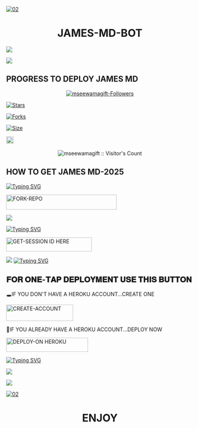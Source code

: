 

<a href="https://files.catbox.moe/j5scoc.jpg"><img src="https://files.catbox.moe/hmho2c.jpg" alt="02" border="0" /></a>                     
    <h1 align="center">JAMES-MD-BOT</h1>
  </a>


<a><img src='https://files.catbox.moe/hmho2c.jpg'/></a>


<a><img src='https://files.catbox.moe/fsgq61.jpg'/></a>

## PROGRESS TO DEPLOY JAMES MD


<p align="center">
<a href="https://github.com/mseewamagift/followers"><img title="mseewamagift-Followers" src="https://img.shields.io/github/followers/mseewamagift?color=blue&style=flat-square"></a>
    
<a href="https://github.com/mseewamagift/JAMES MD/stargazers/"><img title="Stars" src="https://img.shields.io/github/stars/mseewamagift/JAMES MD?color=blue&style=flat-square"></a>

<a href="https://github.com/mseewamagift/JAMES MD/network/members"><img title="Forks" src="https://img.shields.io/github/forks/mseewamagift/JAMES MD?color=yellow&style=flat-square"></a>

<a href="https://github.com/mseewamagift/JAMES MD/"><img title="Size" src="https://img.shields.io/github/repo-size/mseewamagift/JAMES MD?style=flat-square&color=pink"></a>

<a href="https://github.com/mseewamagift/JAMES MD/graphs/commit-activity"><img height="20" src="https://img.shields.io/badge/Maintained%3F-yes-green.svg"></a>&nbsp;&nbsp;
</p>
<p align='center'>
</p>

 <p align="center"><img src="https://profile-counter.glitch.me/{JAMES MD}/count.svg" alt="mseewamagift :: Visitor's Count" old_src="https://profile-counter.glitch.me/{mseewamagift}/count.svg" /></p>






## HOW TO GET JAMES MD-2025 

  
[![Typing SVG](https://readme-typing-svg.herokuapp.com?font=Rockstar-ExtraBold&color=blue&lines=CREATED+BY+JAMES+TEXH)](https://git.io/typing-svg)
 

  
   
   <a href="https://github.com/mseewamagift/JAMES MD/fork"><img title="FORK-REPO" src="https://img.shields.io/badge/FORK-REPO-h?color=red&style=for-the-badge&logo=mazda" width="297" height="40.45"/></a></p>


<a><img src='https://files.catbox.moe/hmho2c.jpg'/></a>

 
 
[![Typing SVG](https://readme-typing-svg.herokuapp.com?font=Rockstar-ExtraBold&color=blue&lines=𝗦𝗘𝗦𝗦𝗜𝗢𝗡+𝗜𝗗+𝗦𝗜𝗧𝗘+𝗜𝗦+𝗛𝗘𝗥𝗘)](https://git.io/typing-svg)
 


  <a href="https://spark-x-session-c.onrender.com"><img title="GET-SESSION ID HERE" src="https://img.shields.io/badge/GET-SESSION ID HERE-h?color=red&style=for-the-badge&logo=render" width="230" height="38.45"/></a></p>

  
  <a><img src='https://files.catbox.moe/hmho2c.jpg'/></a>
[![Typing SVG](https://readme-typing-svg.herokuapp.com?font=Rockstar-ExtraBold&color=green&lines=𝐃𝐄𝐏𝐋𝐎𝐘+𝐎𝐍+𝐇𝐄𝐑𝐎𝐊𝐔)](https://git.io/typing-svg)


 
  

 
## 𝐅𝐎𝐑 𝐎𝐍𝐄-𝐓𝐀𝐏 𝐃𝐄𝐏𝐋𝐎𝐘𝐌𝐄𝐍𝐓 𝐔𝐒𝐄 𝐓𝐇𝐈𝐒 𝐁𝐔𝐓𝐓𝐎𝐍

   🕳IF YOU DON'T HAVE A HEROKU ACCOUNT...CREATE ONE
   
   <a href="https://signup.heroku.com/"><img title="CREATE-ACCOUNT" src="https://img.shields.io/badge/CREATE-ACCOUNT-h?color=purple&style=for-the-badge&logo=heroku" width="180" height="43.45"/></a></p>

   💫IF YOU ALREADY HAVE A HEROKU ACCOUNT...DEPLOY NOW

 <a href="https://dashboard.heroku.com/new?template=https://github.com/Slayer128/heroku-ios"><img title="DEPLOY-ON HEROKU" src="https://img.shields.io/badge/DEPLOY-ON HEROKU-h?color=purple&style=for-the-badge&logo=heroku" width="220" height="38.45"/></a></p>

 
 [![Typing SVG](https://readme-typing-svg.herokuapp.com?font=Rockstar-ExtraBold&size=30&pause=1000&color=0000FF&center=true&vCenter=true&width=815&height=60&lines=▭+▬+▭+▬+▭+▬+▭+▬+▭+▬+▭)](https://git.io/typing-svg) 

<a><img src='https://files.catbox.moe/hmho2c.jpg'/></a>








<a><img src='https://files.catbox.moe/hmho2c.jpg'/></a>


<a href="https://files.catbox.moe/hmho2c.jpg"><img src="https://files.catbox.moe/hmho2c.jpg" alt="02" border="0" /></a>                     
    <h1 align="center">ENJOY</h1>
  </a>
